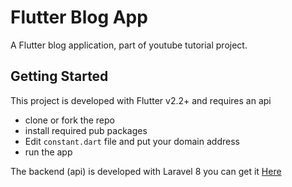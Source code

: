 # Flutter Blog App

A Flutter blog application, part of youtube tutorial project.

## Getting Started

This project is developed with Flutter v2.2+ and requires an api

 - clone or fork the repo
 - install required pub packages
 - Edit `constant.dart` file and put your domain address
 - run the app

 The backend (api) is developed with Laravel 8 you can get it [Here](https://github.com/habibmhamadi/laravel8-blog-api)
